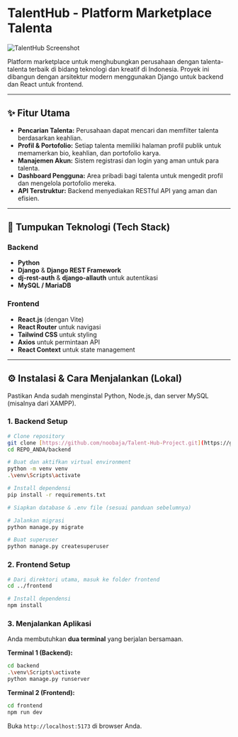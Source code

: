 # TalentHub - Platform Marketplace Talenta

![TalentHub Screenshot](https://via.placeholder.com/800x400.png?text=Screenshot+Aplikasi+Anda)

Platform marketplace untuk menghubungkan perusahaan dengan talenta-talenta terbaik di bidang teknologi dan kreatif di Indonesia. Proyek ini dibangun dengan arsitektur modern menggunakan Django untuk backend dan React untuk frontend.

---

## ✨ Fitur Utama
-   **Pencarian Talenta:** Perusahaan dapat mencari dan memfilter talenta berdasarkan keahlian.
-   **Profil & Portofolio:** Setiap talenta memiliki halaman profil publik untuk memamerkan bio, keahlian, dan portofolio karya.
-   **Manajemen Akun:** Sistem registrasi dan login yang aman untuk para talenta.
-   **Dashboard Pengguna:** Area pribadi bagi talenta untuk mengedit profil dan mengelola portofolio mereka.
-   **API Terstruktur:** Backend menyediakan RESTful API yang aman dan efisien.

---

## 🚀 Tumpukan Teknologi (Tech Stack)

### Backend
-   **Python**
-   **Django** & **Django REST Framework**
-   **dj-rest-auth** & **django-allauth** untuk autentikasi
-   **MySQL / MariaDB**

### Frontend
-   **React.js** (dengan Vite)
-   **React Router** untuk navigasi
-   **Tailwind CSS** untuk styling
-   **Axios** untuk permintaan API
-   **React Context** untuk state management

---

## ⚙️ Instalasi & Cara Menjalankan (Lokal)

Pastikan Anda sudah menginstal Python, Node.js, dan server MySQL (misalnya dari XAMPP).

### 1. Backend Setup
```bash
# Clone repository
git clone [https://github.com/noobaja/Talent-Hub-Project.git](https://github.com/noobaja/Talent-Hub-Project.git)
cd REPO_ANDA/backend

# Buat dan aktifkan virtual environment
python -m venv venv
.\venv\Scripts\activate

# Install dependensi
pip install -r requirements.txt

# Siapkan database & .env file (sesuai panduan sebelumnya)

# Jalankan migrasi
python manage.py migrate

# Buat superuser
python manage.py createsuperuser
```

### 2. Frontend Setup
```bash
# Dari direktori utama, masuk ke folder frontend
cd ../frontend

# Install dependensi
npm install
```

### 3. Menjalankan Aplikasi
Anda membutuhkan **dua terminal** yang berjalan bersamaan.

**Terminal 1 (Backend):**
```bash
cd backend
.\venv\Scripts\activate
python manage.py runserver
```

**Terminal 2 (Frontend):**
```bash
cd frontend
npm run dev
```
Buka `http://localhost:5173` di browser Anda.

